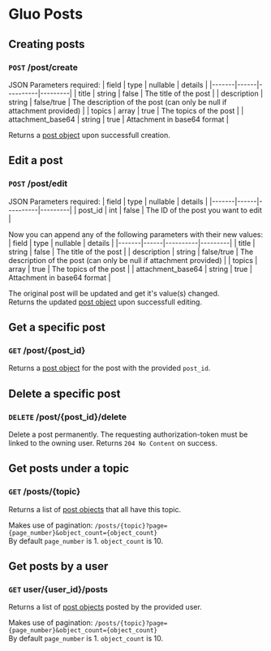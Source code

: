 # Gluo Posts

## Creating posts

### `POST` /post/create

JSON Parameters required:
| field | type | nullable | details |
|-------|------|----------|---------|
| title | string | false | The title of the post |
| description | string | false/true | The description of the post (can only be null if attachment provided) |
| topics | array | true | The topics of the post |
| attachment_base64 | string | true | Attachment in base64 format |

Returns a [post object](/v4/core/objects.md#post-object) upon successfull creation.

## Edit a post

### `POST` /post/edit

JSON Parameters required:
| field | type | nullable | details |
|-------|------|----------|---------|
| post_id | int | false | The ID of the post you want to edit |

Now you can append any of the following parameters with their new values:
| field | type | nullable | details |
|-------|------|----------|---------|
| title | string | false | The title of the post |
| description | string | false/true | The description of the post (can only be null if attachment provided) |
| topics | array | true | The topics of the post |
| attachment_base64 | string | true | Attachment in base64 format |

The original post will be updated and get it's value(s) changed.  
Returns the updated [post object](/v4/core/objects.md#post-object) upon successfull editing.

## Get a specific post

### `GET` /post/{post_id}

Returns a [post object](/v4/core/objects.md#post-object) for the post with the provided `post_id`.

## Delete a specific post

### `DELETE` /post/{post_id}/delete

Delete a post permanently. The requesting authorization-token must be linked to the owning user. Returns `204 No Content` on success.

## Get posts under a topic

### `GET` /posts/{topic}

Returns a list of [post objects](/v4/core/objects.md#post-object) that all have this topic.  

Makes use of pagination:
`/posts/{topic}?page={page_number}&object_count={object_count}`  
By default `page_number` is 1. `object_count` is 10.

## Get posts by a user

### `GET` user/{user_id}/posts

Returns a list of [post objects](/v4/core/objects.md#post-object) posted by the provided user.  

Makes use of pagination:
`/posts/{topic}?page={page_number}&object_count={object_count}`  
By default `page_number` is 1. `object_count` is 10.
